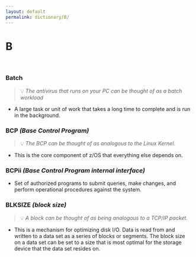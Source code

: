 ```yaml
---
layout: default
permalink: dictionary/B/
---
```


# B

&nbsp;

### Batch
> 💡 _The antivirus that runs on your PC can be thought of as a batch workload_

* A large task or unit of work that takes a long time to complete and is run in the background.

### BCP *(Base Control Program)*
> 💡 _The BCP can be thought of as analogous to the Linux Kernel._

* This is the core component of z/OS that everything else depends on.

### BCPii *(Base Control Program internal interface)*
* Set of authorized programs to submit queries, make changes, and perform operational procedures against the system.

### BLKSIZE *(block size)*
> 💡 _A block can be thought of as being analogous to a TCP/IP packet._

* This is a mechanism for optimizing disk I/O. Data is read from and written to a data set as a series of blocks or segments. The block size on a data set can be set to a size that is most optimal for the storage device that the data set resides on.